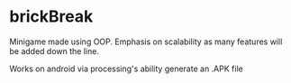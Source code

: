 # brickBreak
Minigame made using OOP. Emphasis on scalability as many features will be added down the line.

Works on android via processing's ability generate an .APK file
